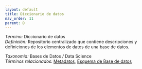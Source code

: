 ```yaml
---
layout: default
title: Diccionario de datos
nav_order: 11
parent: D
---
```


*Término:* Diccionario de datos  
*Definición:* Repositorio centralizado que contiene descripciones y definiciones de los elementos de datos de una base de datos.

*Taxonomía:* Bases de Datos / Data Science  
*Términos relacionados:* [Metadatos](https://maleniski.github.io/diccionario-angl-tec-mx/docs/alfabeticamente/M/metadatos/), [Esquema de Base de datos](https://maleniski.github.io/diccionario-angl-tec-mx/docs/alfabeticamente/E/esquema-de-base-de-datos/)
